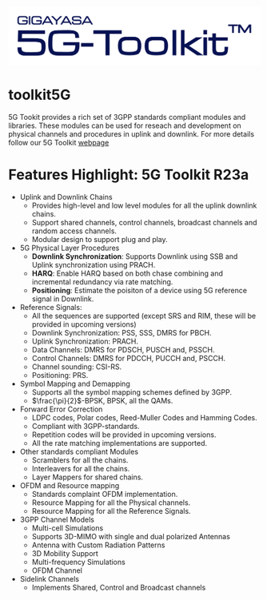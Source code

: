 ![toolkit5G-logo](./logo/5GToolkitLogoTM.svg) 

# toolkit5G

5G Tookit provides a rich set of 3GPP standards compliant modules and libraries. 
These modules can be used for reseach and development on physical channels and procedures in uplink and downlink.
For more details follow our 5G Toolkit [webpage](https://gigayasawireless.github.io/toolkit5G/)

# Features Highlight: 5G Toolkit R23a

* Uplink and Downlink Chains
  * Provides high-level and low level modules for all the uplink downlink chains.
  * Support shared channels, control channels, broadcast channels and random access channels.
  * Modular design to support plug and play.
* 5G Physical Layer Procedures
  * **Downlink Synchronization**: Supports Downlink using SSB and Uplink synchronization using PRACH.
  * **HARQ**: Enable HARQ based on both chase combining and incremental redundancy via rate matching.
  * **Positioning**: Estimate the poisiton of a device using 5G reference signal in Downlink.
* Reference Signals:
  * All the sequences are supported (except SRS and RIM, these will be provided in upcoming versions)
  * Downlink Synchronization: PSS, SSS, DMRS for PBCH.
  * Uplink Synchronization: PRACH.
  * Data Channels: DMRS for PDSCH, PUSCH and, PSSCH.
  * Control Channels: DMRS for PDCCH, PUCCH and, PSCCH.
  * Channel sounding: CSI-RS.
  * Positioning: PRS.
* Symbol Mapping and Demapping
  * Supports all the symbol mapping schemes defined by 3GPP.
  * $\frac{\pi}{2}$-BPSK, BPSK, all the QAMs.
* Forward Error Correction
  * LDPC codes, Polar codes, Reed-Muller Codes and Hamming Codes.
  * Compliant with 3GPP-standards.
  * Repetition codes will be provided in upcoming versions.
  * All the rate matching implementations are supported.
* Other standards compliant Modules
  * Scramblers for all the chains.
  * Interleavers for all the chains.
  * Layer Mappers for shared chains.
* OFDM and Resource mapping
  * Standards complaint OFDM implementation.
  * Resource Mapping for all the Physical channels.
  * Resource Mapping for all the Reference Signals.
* 3GPP Channel Models
  * Multi-cell Simulations
  * Supports 3D-MIMO with single and dual polarized Antennas
  * Antenna with Custom Radiation Patterns
  * 3D Mobility Support
  * Multi-frequency Simulations
  * OFDM Channel
* Sidelink Channels
  * Implements Shared, Control and Broadcast channels
